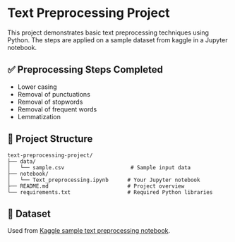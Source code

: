 # Text Preprocessing Project

This project demonstrates basic text preprocessing techniques using Python. The steps are applied on a sample dataset from kaggle in a Jupyter notebook.

## ✅ Preprocessing Steps Completed
- Lower casing
- Removal of punctuations
- Removal of stopwords
- Removal of frequent words
- Lemmatization

## 📂 Project Structure
```
text-preprocessing-project/
├── data/
│   └── sample.csv                     # Sample input data
├── notebook/
│   └── Text_preprocessing.ipynb      # Your Jupyter notebook
├── README.md                         # Project overview
└── requirements.txt                  # Required Python libraries
```

## 🔗 Dataset

Used from [Kaggle sample text preprocessing notebook](https://www.kaggle.com/code/sudalairajkumar/getting-started-with-text-preprocessing).
